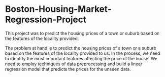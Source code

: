 # Boston-Housing-Market-Regression-Project
This project was to predict the housing prices of a town or suburb based on the features of the locality provided. 




The problem at hand is to predict the housing prices of a town or a suburb based on the features of the locality provided to us. In the process, we need to identify the most important features affecting the price of the house. We need to employ techniques of data preprocessing and build a linear regression model that predicts the prices for the unseen data.

